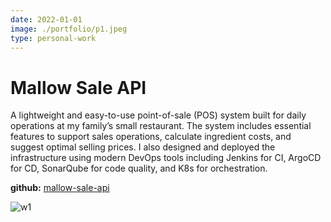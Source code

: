 ```yaml
---
date: 2022-01-01
image: ./portfolio/p1.jpeg
type: personal-work
---
```


# Mallow Sale API

A lightweight and easy-to-use point-of-sale (POS) system built for daily operations at my family’s small restaurant. The system includes essential features to support sales operations, calculate ingredient costs, and suggest optimal selling prices. I also designed and deployed the infrastructure using modern DevOps tools including Jenkins for CI, ArgoCD for CD, SonarQube for code quality, and K8s for orchestration.

<!-- more -->

**github:** [mallow-sale-api](https://github.com/hifat/mallow-sale-api)

![w1](/portfolio/p1.jpeg)